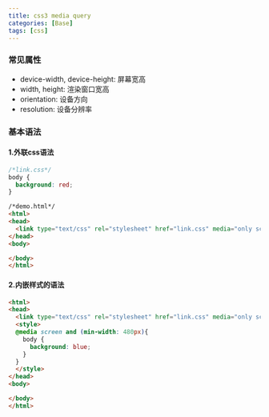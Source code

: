 ```yaml
---
title: css3 media query
categories: [Base]
tags: [css]
---
```


### 常见属性

* device-width, device-height: 屏幕宽高
* width, height: 渲染窗口宽高
* orientation: 设备方向
* resolution: 设备分辨率

### 基本语法

#### 1.外联css语法

``` css
/*link.css*/
body {
  background: red;
}
```

``` html
/*demo.html*/
<html>
<head>
  <link type="text/css" rel="stylesheet" href="link.css" media="only screen and (max-width: 480px)"/>
</head>
<body>

</body>
</html>
```

#### 2.内嵌样式的语法

``` html
<html>
<head>
  <link type="text/css" rel="stylesheet" href="link.css" media="only screen and (max-width: 480px)"/>
  <style>
  @media screen and (min-width: 480px){
    body {
      background: blue;
    }
  }
  </style>
</head>
<body>

</body>
</html>

```
